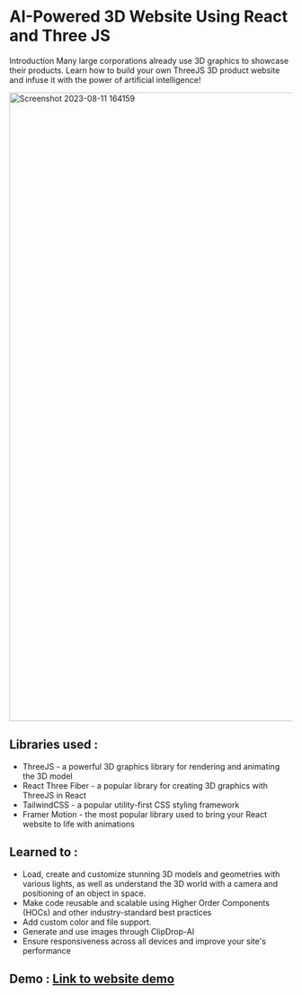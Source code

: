 
# AI-Powered 3D Website Using React and Three JS 

Introduction
Many large corporations already use 3D graphics to showcase their products. Learn how to build your own ThreeJS 3D product website and infuse it with the power of artificial intelligence!

<img width="1116" alt="Screenshot 2023-08-11 164159" src="https://github.com/DimoRadonjic/threejs_ai_project/assets/87665926/ce3cb6f9-4631-450d-96fc-56aa3364a970">


 ## Libraries used :
- ThreeJS - a powerful 3D graphics library for rendering and animating the 3D model
- React Three Fiber - a popular library for creating 3D graphics with ThreeJS in React
- TailwindCSS - a popular utility-first CSS styling framework
- Framer Motion - the most popular library used to bring your React website to life with animations

## Learned to :

- Load, create and customize stunning 3D models and geometries with various lights, as well as understand the 3D world with a camera and positioning of an object in space.
- Make code reusable and scalable using Higher Order Components (HOCs) and other industry-standard best practices
- Add custom color and file support.
- Generate and use images through ClipDrop-AI
- Ensure responsiveness across all devices and improve your site's performance

## Demo : [Link to website demo](https://custom-shirt-creation.netlify.app/)

